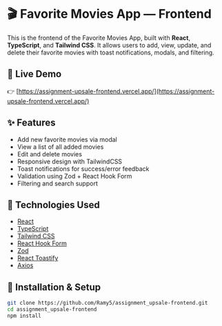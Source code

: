 # 🎬 Favorite Movies App — Frontend

This is the frontend of the Favorite Movies App, built with **React**, **TypeScript**, and **Tailwind CSS**. It allows users to add, view, update, and delete their favorite movies with toast notifications, modals, and filtering.

## 📍 Live Demo

👉 [https://assignment-upsale-frontend.vercel.app/](https://assignment-upsale-frontend.vercel.app/)

## ✨ Features

- Add new favorite movies via modal
- View a list of all added movies
- Edit and delete movies
- Responsive design with TailwindCSS
- Toast notifications for success/error feedback
- Validation using Zod + React Hook Form
- Filtering and search support

## 🧰 Technologies Used

- [React](https://reactjs.org/)
- [TypeScript](https://www.typescriptlang.org/)
- [Tailwind CSS](https://tailwindcss.com/)
- [React Hook Form](https://react-hook-form.com/)
- [Zod](https://zod.dev/)
- [React Toastify](https://fkhadra.github.io/react-toastify/)
- [Axios](https://axios-http.com/)

## 🚀 Installation & Setup

```bash
git clone https://github.com/Ramy5/assignment_upsale-frontend.git
cd assignment_upsale-frontend
npm install
